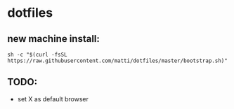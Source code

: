 dotfiles
========

## new machine install:
```
sh -c "$(curl -fsSL https://raw.githubusercontent.com/matti/dotfiles/master/bootstrap.sh)"
```

## TODO:

 - set X as default browser
